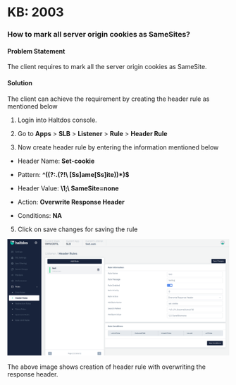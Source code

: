 # KB: 2003

### **How to mark all server origin cookies as SameSites?**

#### **Problem Statement**

The client requires to mark all the server origin cookies as SameSite.

#### **Solution**

The client can achieve the requirement by creating the header rule as mentioned below

1. Login into Haltdos console.

2. Go to **Apps** > **SLB** > **Listener** > **Rule** > **Header Rule**

3. Now create header rule by entering the information mentioned below

 - Header Name: **Set-cookie**

 - Pattern: **^((?:.(?!\ [Ss]ame[Ss]ite))*)$**

 - Header Value: **\1;\ SameSite=none**

 - Action: **Overwrite Response Header**

 - Conditions: **NA**

5. Click on save changes for saving the rule 

![header](/img/adc/v7/kb/header_kb_2003_1.png)

The above image shows creation of header rule with overwriting the response header.

